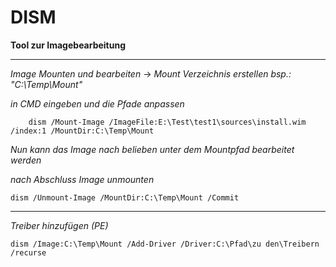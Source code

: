 # DISM
**Tool zur Imagebearbeitung**

---

*Image Mounten und bearbeiten*
 -> *Mount Verzeichnis erstellen bsp.:*  *"C:\Temp\Mount"*

*in CMD eingeben und die Pfade anpassen*
```
	dism /Mount-Image /ImageFile:E:\Test\test1\sources\install.wim /index:1 /MountDir:C:\Temp\Mount
```
*Nun kann das Image nach belieben unter dem Mountpfad bearbeitet werden*

*nach Abschluss Image unmounten*
```
dism /Unmount-Image /MountDir:C:\Temp\Mount /Commit
```

---

*Treiber hinzufügen (PE)*
```
dism /Image:C:\Temp\Mount /Add-Driver /Driver:C:\Pfad\zu den\Treibern /recurse
```
